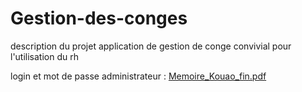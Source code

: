 
# Gestion-des-conges

description du projet 
application de gestion de conge convivial pour l'utilisation du rh

login et mot de passe 
administrateur : [Memoire_Kouao_fin.pdf](https://github.com/user-attachments/files/21035081/Memoire_Kouao_fin.pdf)















